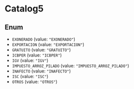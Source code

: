 # Catalog5

## Enum

* `EXONERADO` (value: `"EXONERADO"`)
* `EXPORTACION` (value: `"EXPORTACION"`)
* `GRATUITO` (value: `"GRATUITO"`)
* `ICBPER` (value: `"ICBPER"`)
* `IGV` (value: `"IGV"`)
* `IMPUESTO_ARROZ_PILADO` (value: `"IMPUESTO_ARROZ_PILADO"`)
* `INAFECTO` (value: `"INAFECTO"`)
* `ISC` (value: `"ISC"`)
* `OTROS` (value: `"OTROS"`)
